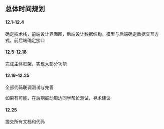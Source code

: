 ## 总体时间规划

#### 12.1-12.4

确定技术栈，前端设计界面图，后端设计数据结构，模型与后端确定数据交互方式，前后端确定接口

#### 12.5-12.18

完成主体框架，实现大部分功能

#### 12.19-12.25

全部代码联调测试与完善

如果有可能，在后期鼓动周边同学帮忙测试，寻求建议

#### 12.25

提交所有文档和代码